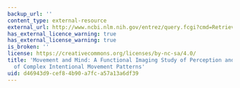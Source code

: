 ```yaml
---
backup_url: ''
content_type: external-resource
external_url: http://www.ncbi.nlm.nih.gov/entrez/query.fcgi?cmd=Retrieve&db=PubMed&dopt=Citation&list_uids=10944414
has_external_licence_warning: true
has_external_license_warning: true
is_broken: ''
license: https://creativecommons.org/licenses/by-nc-sa/4.0/
title: 'Movement and Mind: A Functional Imaging Study of Perception and Interpretation
  of Complex Intentional Movement Patterns'
uid: d46943d9-cef8-4b90-a7fc-a57a13a6df39
---
```

